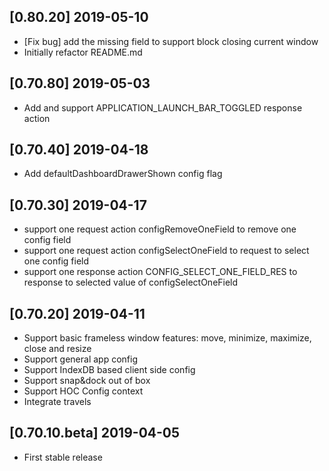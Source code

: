 ## [0.80.20] 2019-05-10
- [Fix bug] add the missing field to support block closing current window
- Initially refactor README.md

## [0.70.80] 2019-05-03
- Add and support APPLICATION_LAUNCH_BAR_TOGGLED response action

## [0.70.40] 2019-04-18
- Add defaultDashboardDrawerShown config flag

## [0.70.30] 2019-04-17
- support one request action configRemoveOneField to remove one config field
- support one request action configSelectOneField to request to select one config field
- support one response action CONFIG_SELECT_ONE_FIELD_RES to response to selected value of configSelectOneField

## [0.70.20] 2019-04-11
- Support basic frameless window features: move, minimize, maximize, close and resize
- Support general app config
- Support IndexDB based client side config
- Support snap&dock out of box
- Support HOC Config context
- Integrate travels

## [0.70.10.beta] 2019-04-05
- First stable release